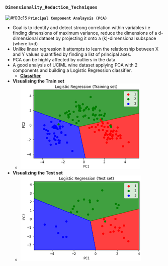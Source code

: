 ### `Dimensionality_Reduction_Techniques`

![#f03c15](https://via.placeholder.com/15/f03c15/000000?text=+) **`Principal Component Analaysis (PCA)`**

- Goal is to identify and detect strong correlation within variables i.e finding dimensions of maximum variance, reduce the dimensions of a d-dimensional dataset by projecting it onto a (k)-dimensional subspace (where k<d)
- Unlike linear regression it attempts to learn the relationship between X and Y values quantified by finding a list of principal axes.
- PCA can be highly affected by outliers in the data.
- A good analysis of UCIML wine dataset applying PCA with 2 components and building a Logistic Regression classifier.
  - [**Classifier**](https://github.com/kuta-ndze/Dimensionality_Reduction_Techniques/blob/main/PCA/PCA.py)
- **Visualising the Train set**
  - ![**TrainedVisuals**](https://github.com/kuta-ndze/Dimensionality_Reduction_Techniques/blob/main/PCA/trainvisuals.png)
- **Visualizing the Test set**
  - ![**TestVisuals**](https://github.com/kuta-ndze/Dimensionality_Reduction_Techniques/blob/main/PCA/testvisuals.png)
